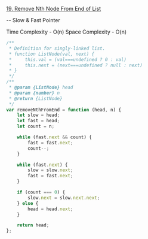 [19. Remove Nth Node From End of List](https://leetcode.com/problems/remove-nth-node-from-end-of-list/)

-- Slow & Fast Pointer

Time Complexity - O(n)
Space Complexity - O(n)

```javascript
/**
 * Definition for singly-linked list.
 * function ListNode(val, next) {
 *     this.val = (val===undefined ? 0 : val)
 *     this.next = (next===undefined ? null : next)
 * }
 */
/**
 * @param {ListNode} head
 * @param {number} n
 * @return {ListNode}
 */
var removeNthFromEnd = function (head, n) {
	let slow = head;
	let fast = head;
	let count = n;

	while (fast.next && count) {
		fast = fast.next;
		count--;
	}

	while (fast.next) {
		slow = slow.next;
		fast = fast.next;
	}

	if (count === 0) {
		slow.next = slow.next.next;
	} else {
		head = head.next;
	}

	return head;
};
```
